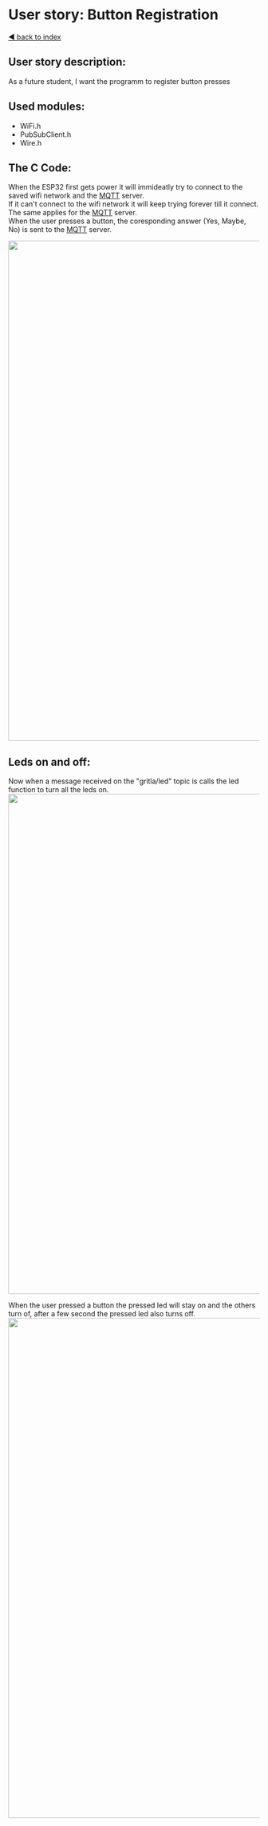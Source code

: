 # User story: Button Registration

[◄ back to index](../index.md)

## User story description:
As a future student, I want the programm to register button presses

## Used modules:
- WiFi.h
- PubSubClient.h
- Wire.h

## The C Code:
When the ESP32 first gets power it will immideatly try to connect to the saved wifi network and the [MQTT](../javaClasses/MQTT.md) server. <br>
If it can't connect to the wifi network it will keep trying forever till it connect. The same applies for the [MQTT](../javaClasses/MQTT.md) server. <br>
When the user presses a button, the coresponding answer (Yes, Maybe, No) is sent to the [MQTT](../javaClasses/MQTT.md) server.

<img src="../../assets/loopbuttoncode.png" width="1000" >

## Leds on and off:
Now when a message received on the "gritla/led" topic is calls the led function to turn all the leds on.
<img src="../../assets/loopbuttoncoderecieve.png" width="1000" >

When the user pressed a button the pressed led will stay on and the others turn of, after a few second the pressed led also turns off.
<img src="../../assets/loopbuttoncodeleds.png" width="1000" >
